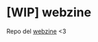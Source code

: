 # [WIP] webzine

<!---
![mardevoir](main/assets/mardevoir-titulo.png)
-->

Repo del [webzine](https://mardevour.github.io/mardevoir-webzine/) &lt;3
